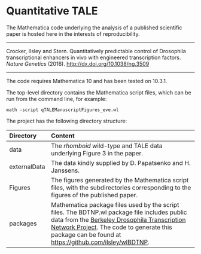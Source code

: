 # Quantitative TALE

The Mathematica code underlying the analysis of a published scientific paper is hosted here in the interests of reproducibility.

---
Crocker, Ilsley and Stern. Quantitatively predictable control of Drosophila transcriptional enhancers in vivo with engineered transcription factors. _Nature Genetics_ (2016). http://dx.doi.org/10.1038/ng.3509

---
The code requires Mathematica 10 and has been tested on 10.3.1. 

The top-level directory contains the Mathematica script files, which can be run from the command line, for example:
```
math -script qTALEManuscriptFigures_eve.wl
```

The project has the following directory structure:

| Directory     | Content     |
|:------------- |:------------|
| data          | The _rhomboid_ wild-type and TALE data underlying Figure 3 in the paper. | 
| externalData  | The data kindly supplied by D. Papatsenko and H. Janssens.   |
| Figures       | The figures generated by the Mathematica script files, with the subdirectories corresponding to the figures of the published paper.      | 
| packages      | Mathematica package files used by the script files. The BDTNP.wl package file includes public data from the [Berkeley Drosophila Transcription Network Project](http://bdtnp.lbl.gov/Fly-Net/bioimaging.jsp?w=summary). The code to generate this package can be found at https://github.com/ilsley/wlBDTNP.  |

